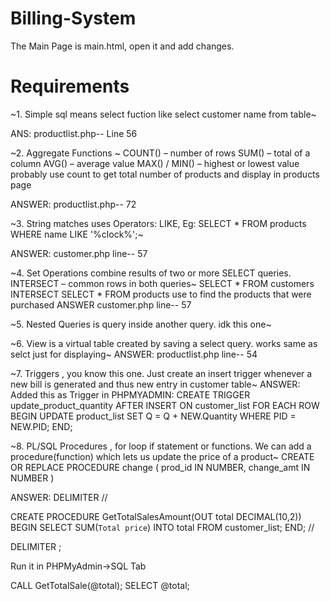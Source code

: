 # Billing-System

The Main Page is main.html, open it and add changes.

# Requirements

~1. Simple sql means select fuction like select customer name from table~

ANS: productlist.php-- Line 56

~2. Aggregate Functions ~
COUNT() – number of rows 
SUM() – total of a column
AVG() – average value
MAX() / MIN() – highest or lowest value
probably use count to get total number of products and display in products page

ANSWER: productlist.php-- 72

~3. String matches uses Operators: LIKE, Eg: SELECT * FROM products WHERE name LIKE '%clock%';~

ANSWER: customer.php line-- 57

~4. Set Operations combine results of two or more SELECT queries. INTERSECT – common rows in both queries~
SELECT * FROM customers
INTERSECT
SELECT * FROM products
use to find the products that were purchased
ANSWER customer.php line-- 57

~5. Nested Queries is query inside another query. idk this one~

~6. View is a virtual table created by saving a select query. works same as selct just for displaying~
ANSWER: productlist.php line-- 54

~7. Triggers , you know this one. Just create an insert trigger whenever a new bill is generated and thus new entry in customer table~
ANSWER: Added this as Trigger in PHPMYADMIN:
  CREATE TRIGGER update_product_quantity
  AFTER INSERT ON customer_list
  FOR EACH ROW
  BEGIN
    UPDATE product_list
    SET Q = Q + NEW.Quantity
    WHERE PID = NEW.PID;
  END;

~8. PL/SQL Procedures , for loop if statement or functions. We can add a procedure(function) which lets us update the price of a product~
CREATE OR REPLACE PROCEDURE change (
  prod_id IN NUMBER,
  change_amt IN NUMBER
)

ANSWER:
DELIMITER //

CREATE PROCEDURE GetTotalSalesAmount(OUT total DECIMAL(10,2))
BEGIN
    SELECT SUM(`Total price`) INTO total
    FROM customer_list;
END;
//

DELIMITER ;

Run it in PHPMyAdmin->SQL Tab

CALL GetTotalSale(@total);
SELECT @total;